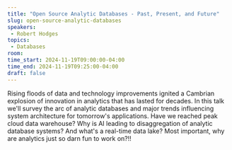```yaml
---
title: "Open Source Analytic Databases - Past, Present, and Future"
slug: open-source-analytic-databases
speakers:
 - Robert Hodges
topics:
 - Databases
room: 
time_start: 2024-11-19T09:00:00-04:00
time_end: 2024-11-19T09:25:00-04:00
draft: false
---
```


Rising floods of data and technology improvements ignited a Cambrian explosion of innovation in analytics that has lasted for decades. In this talk we'll survey the arc of analytic databases and major trends influencing system architecture for tomorrow's applications. Have we reached peak cloud data warehouse? Why is AI leading to disaggregation of analytic database systems? And what's a real-time data lake? Most important, why are analytics just so darn fun to work on?!!